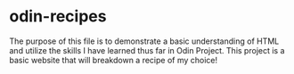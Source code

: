 # odin-recipes
The purpose of this file is to demonstrate a basic understanding of HTML and utilize the skills I have learned thus far in Odin Project. 
This project is a basic website that will breakdown a recipe of my choice!
